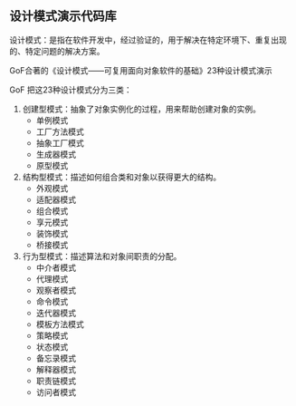 ## 设计模式演示代码库

设计模式：是指在软件开发中，经过验证的，用于解决在特定环境下、重复出现的、特定问题的解决方案。

GoF合著的《设计模式——可复用面向对象软件的基础》23种设计模式演示

GoF 把这23种设计模式分为三类：

1. 创建型模式：抽象了对象实例化的过程，用来帮助创建对象的实例。
    * 单例模式
    * 工厂方法模式
    * 抽象工厂模式
    * 生成器模式
    * 原型模式
1. 结构型模式：描述如何组合类和对象以获得更大的结构。
    * 外观模式
    * 适配器模式
    * 组合模式
    * 享元模式
    * 装饰模式
    * 桥接模式
1. 行为型模式：描述算法和对象间职责的分配。
    * 中介者模式
    * 代理模式
    * 观察者模式
    * 命令模式
    * 迭代器模式
    * 模板方法模式
    * 策略模式
    * 状态模式
    * 备忘录模式
    * 解释器模式
    * 职责链模式
    * 访问者模式

    
